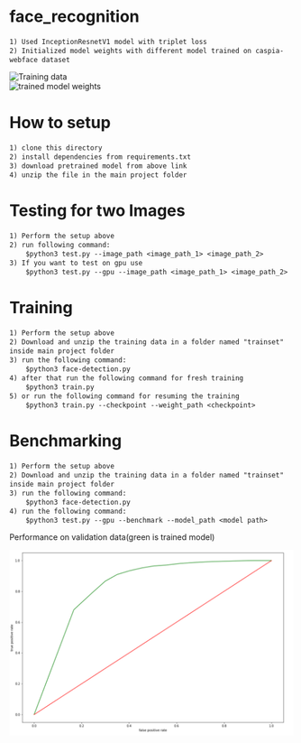 # face_recognition
	1) Used InceptionResnetV1 model with triplet loss
	2) Initialized model weights with different model trained on caspia-webface dataset 

![Training data](https://drive.google.com/file/d/12_WTFi9ppvD-loaWUWpUar25Z3nT5k9P/view)          
![trained model weights](https://drive.google.com/file/d/1c7Ke4INWqSS6oRX3rKxIeAj8zB07QpnW/view?usp=sharing)

# How to setup
	1) clone this directory
	2) install dependencies from requirements.txt
	3) download pretrained model from above link
	4) unzip the file in the main project folder

# Testing for two Images
	1) Perform the setup above
	2) run following command:
		$python3 test.py --image_path <image_path_1> <image_path_2>
	3) If you want to test on gpu use
		$python3 test.py --gpu --image_path <image_path_1> <image_path_2>

# Training
	1) Perform the setup above
	2) Download and unzip the training data in a folder named "trainset" inside main project folder
	3) run the following command:
		$python3 face-detection.py
	4) after that run the following command for fresh training
		$python3 train.py
	5) or run the following command for resuming the training
		$python3 train.py --checkpoint --weight_path <checkpoint> 

# Benchmarking
	1) Perform the setup above
	2) Download and unzip the training data in a folder named "trainset" inside main project folder
	3) run the following command:
		$python3 face-detection.py
	4) run the following command:
		$python3 test.py --gpu --benchmark --model_path <model path>

Performance on validation data(green is trained model)

![Alt text](images/performance.png "TPR vs FPR curve after 70 epoch")
